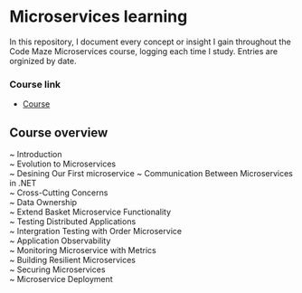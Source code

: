 # Microservices learning
In this repository, I document every concept or insight I gain throughout the Code Maze Microservices course, logging each time I study.
Entries are orginized by date.

### Course link
- [Course](https://courses.code-maze.com/courses/microservices-in-dotnet/)

## Course overview
~ Introduction  
~ Evolution to Microservices   
~ Desining Our First microservice 
~ Communication Between Microservices in .NET  
~ Cross-Cutting Concerns  
~ Data Ownership  
~ Extend Basket Microservice Functionality  
~ Testing Distributed Applications  
~ Intergration Testing with Order Microservice  
~ Application Observability  
~ Monitoring Microservice with Metrics  
~ Building Resilient Microservices  
~ Securing Microservices  
~ Microservice Deployment   
